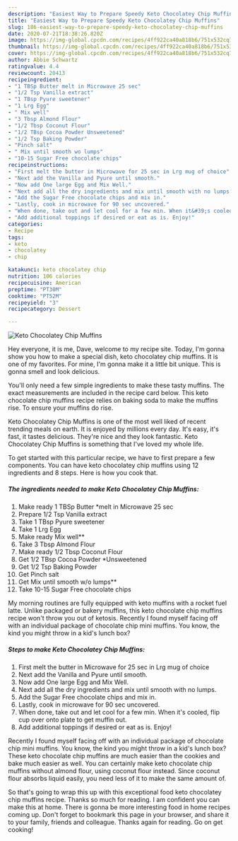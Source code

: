 ```yaml
---
description: "Easiest Way to Prepare Speedy Keto Chocolatey Chip Muffins"
title: "Easiest Way to Prepare Speedy Keto Chocolatey Chip Muffins"
slug: 186-easiest-way-to-prepare-speedy-keto-chocolatey-chip-muffins
date: 2020-07-21T18:38:26.820Z
image: https://img-global.cpcdn.com/recipes/4ff922ca40a818b6/751x532cq70/keto-chocolatey-chip-muffins-recipe-main-photo.jpg
thumbnail: https://img-global.cpcdn.com/recipes/4ff922ca40a818b6/751x532cq70/keto-chocolatey-chip-muffins-recipe-main-photo.jpg
cover: https://img-global.cpcdn.com/recipes/4ff922ca40a818b6/751x532cq70/keto-chocolatey-chip-muffins-recipe-main-photo.jpg
author: Abbie Schwartz
ratingvalue: 4.4
reviewcount: 20413
recipeingredient:
- "1 TBSp Butter melt in Microwave 25 sec"
- "1/2 Tsp Vanilla extract"
- "1 TBsp Pyure sweetener"
- "1 Lrg Egg"
- " Mix well"
- "3 Tbsp Almond Flour"
- "1/2 Tbsp Coconut Flour"
- "1/2 TBsp Cocoa Powder Unsweetened"
- "1/2 Tsp Baking Powder"
- "Pinch salt"
- " Mix until smooth wo lumps"
- "10-15 Sugar Free chocolate chips"
recipeinstructions:
- "First melt the butter in Microwave for 25 sec in Lrg mug of choice"
- "Next add the Vanilla and Pyure until smooth."
- "Now add One large Egg and Mix Well."
- "Next add all the dry ingredients and mix until smooth with no lumps."
- "Add the Sugar Free chocolate chips and mix in."
- "Lastly, cook in microwave for 90 sec uncovered."
- "When done, take out and let cool for a few min. When it&#39;s cooled, flip cup over onto plate to get muffin out."
- "Add additional toppings if desired or eat as is. Enjoy!"
categories:
- Recipe
tags:
- keto
- chocolatey
- chip

katakunci: keto chocolatey chip 
nutrition: 106 calories
recipecuisine: American
preptime: "PT30M"
cooktime: "PT52M"
recipeyield: "3"
recipecategory: Dessert

---
```



![Keto Chocolatey Chip Muffins](https://img-global.cpcdn.com/recipes/4ff922ca40a818b6/751x532cq70/keto-chocolatey-chip-muffins-recipe-main-photo.jpg)

Hey everyone, it is me, Dave, welcome to my recipe site. Today, I'm gonna show you how to make a special dish, keto chocolatey chip muffins. It is one of my favorites. For mine, I'm gonna make it a little bit unique. This is gonna smell and look delicious.

You&#39;ll only need a few simple ingredients to make these tasty muffins. The exact measurements are included in the recipe card below. This keto chocolate chip muffins recipe relies on baking soda to make the muffins rise. To ensure your muffins do rise.

Keto Chocolatey Chip Muffins is one of the most well liked of recent trending meals on earth. It is enjoyed by millions every day. It's easy, it's fast, it tastes delicious. They're nice and they look fantastic. Keto Chocolatey Chip Muffins is something that I've loved my whole life.


To get started with this particular recipe, we have to first prepare a few components. You can have keto chocolatey chip muffins using 12 ingredients and 8 steps. Here is how you cook that.

<!--inarticleads1-->

##### The ingredients needed to make Keto Chocolatey Chip Muffins:

1. Make ready 1 TBSp Butter *melt in Microwave 25 sec
1. Prepare 1/2 Tsp Vanilla extract
1. Take 1 TBsp Pyure sweetener
1. Take 1 Lrg Egg
1. Make ready  Mix well**
1. Take 3 Tbsp Almond Flour
1. Make ready 1/2 Tbsp Coconut Flour
1. Get 1/2 TBsp Cocoa Powder *Unsweetened
1. Get 1/2 Tsp Baking Powder
1. Get Pinch salt
1. Get  Mix until smooth w/o lumps**
1. Take 10-15 Sugar Free chocolate chips


My morning routines are fully equipped with keto muffins with a rocket fuel latte. Unlike packaged or bakery muffins, this keto chocolate chip muffins recipe won&#39;t throw you out of ketosis. Recently I found myself facing off with an individual package of chocolate chip mini muffins. You know, the kind you might throw in a kid&#39;s lunch box? 

<!--inarticleads2-->

##### Steps to make Keto Chocolatey Chip Muffins:

1. First melt the butter in Microwave for 25 sec in Lrg mug of choice
1. Next add the Vanilla and Pyure until smooth.
1. Now add One large Egg and Mix Well.
1. Next add all the dry ingredients and mix until smooth with no lumps.
1. Add the Sugar Free chocolate chips and mix in.
1. Lastly, cook in microwave for 90 sec uncovered.
1. When done, take out and let cool for a few min. When it&#39;s cooled, flip cup over onto plate to get muffin out.
1. Add additional toppings if desired or eat as is. Enjoy!


Recently I found myself facing off with an individual package of chocolate chip mini muffins. You know, the kind you might throw in a kid&#39;s lunch box? These keto chocolate chip muffins are much easier than the cookies and bake much easier as well. You can certainly make keto chocolate chip muffins without almond flour, using coconut flour instead. Since coconut flour absorbs liquid easily, you need less of it to make the same amount of. 

So that's going to wrap this up with this exceptional food keto chocolatey chip muffins recipe. Thanks so much for reading. I am confident you can make this at home. There is gonna be more interesting food in home recipes coming up. Don't forget to bookmark this page in your browser, and share it to your family, friends and colleague. Thanks again for reading. Go on get cooking!
